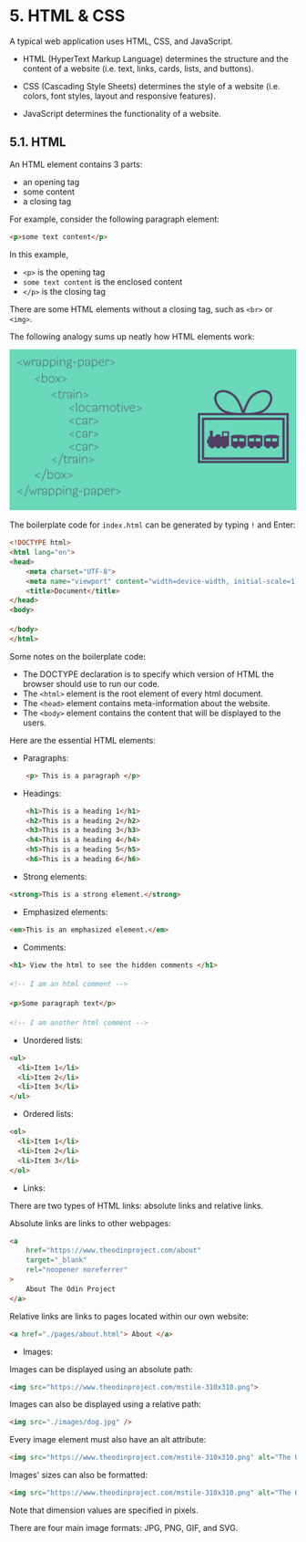 # 5. HTML & CSS

A typical web application uses HTML, CSS, and JavaScript.

- HTML (HyperText Markup Language) determines the structure and the content of a website (i.e. text, links, cards, lists, and buttons).

- CSS (Cascading Style Sheets) determines the style of a website (i.e. colors, font styles, layout and responsive features).

- JavaScript determines the functionality of a website.

## 5.1. HTML

An HTML element contains 3 parts:

- an opening tag
- some content
- a closing tag

For example, consider the following paragraph element:

```HTML
<p>some text content</p>
```

In this example,

- `<p>` is the opening tag
- `some text content` is the enclosed content
- `</p>` is the closing tag

There are some HTML elements without a closing tag, such as `<br>` or `<img>`.

The following analogy sums up neatly how HTML elements work:

![alt text](/Images/image-7.png)

The boilerplate code for `index.html` can be generated by typing `!` and Enter:

```HTML
<!DOCTYPE html>
<html lang="en">
<head>
    <meta charset="UTF-8">
    <meta name="viewport" content="width=device-width, initial-scale=1.0">
    <title>Document</title>
</head>
<body>

</body>
</html>
```

Some notes on the boilerplate code:

- The DOCTYPE declaration is to specify which version of HTML the browser should use to run our code.
- The `<html>` element is the root element of every html document.
- The `<head>` element contains meta-information about the website.
- The `<body>` element contains the content that will be displayed to the users.

Here are the essential HTML elements:

- Paragraphs:

```HTML
    <p> This is a paragraph </p>
```

- Headings:

```HTML
    <h1>This is a heading 1</h1>
    <h2>This is a heading 2</h2>
    <h3>This is a heading 3</h3>
    <h4>This is a heading 4</h4>
    <h5>This is a heading 5</h5>
    <h6>This is a heading 6</h6>
```

- Strong elements:

```HTML
<strong>This is a strong element.</strong>
```

- Emphasized elements:

```HTML
<em>This is an emphasized element.</em>
```

- Comments:

```HTML
<h1> View the html to see the hidden comments </h1>

<!-- I am an html comment -->

<p>Some paragraph text</p>

<!-- I am another html comment -->
```

- Unordered lists:

```HTML
<ul>
  <li>Item 1</li>
  <li>Item 2</li>
  <li>Item 3</li>
</ul>
```

- Ordered lists:

```HTML
<ol>
  <li>Item 1</li>
  <li>Item 2</li>
  <li>Item 3</li>
</ol>
```

- Links:

There are two types of HTML links: absolute links and relative links.

Absolute links are links to other webpages:

```HTML
<a
    href="https://www.theodinproject.com/about"
    target="_blank"
    rel="noopener noreferrer"
>
    About The Odin Project
</a>
```

Relative links are links to pages located within our own website:

```HTML
<a href="./pages/about.html"> About </a>
```

- Images:

Images can be displayed using an absolute path:

```HTML
<img src="https://www.theodinproject.com/mstile-310x310.png">
```

Images can also be displayed using a relative path:

```HTML
<img src="./images/dog.jpg" />
```

Every image element must also have an alt attribute:

```HTML
<img src="https://www.theodinproject.com/mstile-310x310.png" alt="The Odin Project Logo">
```

Images' sizes can also be formatted:

```HTML
<img src="https://www.theodinproject.com/mstile-310x310.png" alt="The Odin Project Logo" height="310" width="310">
```

Note that dimension values are specified in pixels.

There are four main image formats: JPG, PNG, GIF, and SVG.

